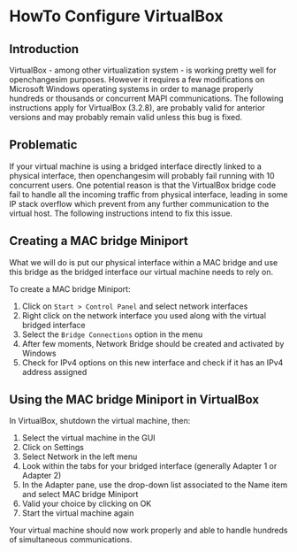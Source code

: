 # HowTo Configure VirtualBox #

## Introduction ##

VirtualBox - among other virtualization system - is working pretty
well for openchangesim purposes. However it requires a few
modifications on Microsoft Windows operating systems in order to
manage properly hundreds or thousands or concurrent MAPI
communications. The following instructions apply for VirtualBox
(3.2.8), are probably valid for anterior versions and may probably
remain valid unless this bug is fixed.

## Problematic ##

If your virtual machine is using a bridged interface directly linked
to a physical interface, then openchangesim will probably fail running
with 10 concurrent users. One potential reason is that the VirtualBox
bridge code fail to handle all the incoming traffic from physical
interface, leading in some IP stack overflow which prevent from any
further communication to the virtual host. The following instructions
intend to fix this issue.

## Creating a MAC bridge Miniport ##

What we will do is put our physical interface within a MAC bridge and
use this bridge as the bridged interface our virtual machine needs to
rely on.

To create a MAC bridge Miniport:

1. Click on `Start > Control Panel` and select network interfaces
2. Right click on the network interface you used along with the virtual
  bridged interface
3. Select the `Bridge Connections` option in the menu
4. After few moments, Network Bridge should be created and activated by
  Windows
5. Check for IPv4 options on this new interface and check if it has an
  IPv4 address assigned

## Using the MAC bridge Miniport in VirtualBox ##

In VirtualBox, shutdown the virtual machine, then:

1. Select the virtual machine in the GUI
2. Click on Settings
3. Select Network in the left menu
4. Look within the tabs for your bridged interface (generally Adapter
1 or Adapter 2)
5. In the Adapter pane, use the drop-down list associated to the Name
item and select MAC bridge Miniport
6. Valid your choice by clicking on OK
7. Start the virtual machine again

Your virtual machine should now work properly and able to handle
hundreds of simultaneous communications.